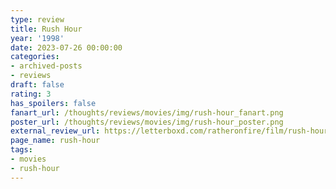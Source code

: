 ```yaml
---
type: review
title: Rush Hour
year: '1998'
date: 2023-07-26 00:00:00
categories:
- archived-posts
- reviews
draft: false
rating: 3
has_spoilers: false
fanart_url: /thoughts/reviews/movies/img/rush-hour_fanart.png
poster_url: /thoughts/reviews/movies/img/rush-hour_poster.png
external_review_url: https://letterboxd.com/ratheronfire/film/rush-hour/
page_name: rush-hour
tags:
- movies
- rush-hour
---
```


